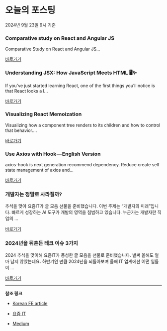 # 오늘의 포스팅 
2024년 9월 23일 9시 기준 

### Comparative study on React and Angular JS 

 Comparative Study on React and Angular JS... 

 [바로가기](https://medium.com/m/signin?actionUrl=https%3A%2F%2Fmedium.com%2F_%2Fbookmark%2Fp%2Feb48cd4917a7&operation=register&redirect=https%3A%2F%2Fmedium.com%2F%40souvik.bhat1999%2Fcomparative-study-on-react-and-angular-js-eb48cd4917a7&source=------reactjs---0-84----------reactjs------bookmark_preview----8fca9942_dbd4_490c_bf1b_3746c34bd505-------) 

### Understanding JSX: How JavaScript Meets HTML 🖥️✨ 

 If you’ve just started learning React, one of the first things you’ll notice is that React looks a l... 

 [바로가기](https://medium.com/m/signin?actionUrl=https%3A%2F%2Fmedium.com%2F_%2Fbookmark%2Fp%2F2cb637dff664&operation=register&redirect=https%3A%2F%2Fmedium.com%2F%40saurabhraut3102%2Funderstanding-jsx-how-javascript-meets-html-%25EF%25B8%258F-2cb637dff664&source=------nextjs---0-84----------nextjs------bookmark_preview----6c7c0fdc_b211_4264_973d_871df6869850-------) 

### Visualizing React Memoization 

 Visualizing how a component tree renders to its children and how to control that behavior.... 

 [바로가기](https://medium.com/m/signin?actionUrl=https%3A%2F%2Fmedium.com%2F_%2Fbookmark%2Fp%2Fd734574ed2e7&operation=register&redirect=https%3A%2F%2Flevelup.gitconnected.com%2Fvisualizing-react-memoization-d734574ed2e7&source=------front_end_development---0-84----------front_end_development------bookmark_preview----bbb2a845_bfa3_437f_a7e1_cf6335800b16-------) 

### Use Axios with Hook — English Version 

 axios-hook is next generation recommend dependency. Reduce create self state management of axios and... 

 [바로가기](https://medium.com/m/signin?actionUrl=https%3A%2F%2Fmedium.com%2F_%2Fbookmark%2Fp%2F0d6a98075cd8&operation=register&redirect=https%3A%2F%2Fmedium.com%2Fodds-team%2Fuse-axios-with-hook-english-version-0d6a98075cd8&source=------react---0-84----------react------bookmark_preview----a688a347_e3bb_4d94_98a1_cb0bb68fffcd-------) 

### 개발자는 정말로 사라질까? 

 추석을 맞아 요즘IT가 글 모음 선물을 준비했습니다. 이번 주제는 “개발자의 미래”입니다. 빠르게 성장하는 AI 도구가 개발의 영역을 침범하고 있습니다. 누군가는 개발자란 직업의 ... 

 [바로가기](https://yozm.wishket.com/magazine/detail/2765/) 

### 2024년을 뒤흔든 테크 이슈 3가지 

 2024 추석을 맞이해 요즘IT가 풍성한 글 모음을 선물로 준비했습니다. 벌써 올해도 얼마 남지 않았는데요. 하반기인 만큼 2024년을 되돌아보며 올해 IT 업계에선 어떤 일들이 ... 

 [바로가기](https://yozm.wishket.com/magazine/detail/2763/) 

---

**참조 링크**

- [Korean FE article](https://kofearticle.substack.com) 

- [요즘 IT](https://yozm.wishket.com/magazine) 

- [Medium](https://medium.com) 

